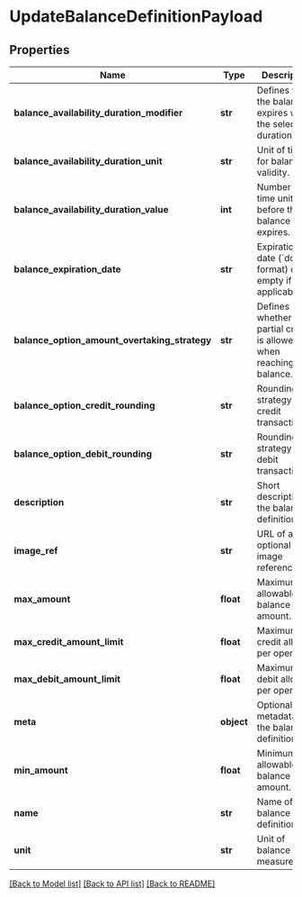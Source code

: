 # UpdateBalanceDefinitionPayload

## Properties
Name | Type | Description | Notes
------------ | ------------- | ------------- | -------------
**balance_availability_duration_modifier** | **str** | Defines when the balance expires within the selected duration. | [optional] 
**balance_availability_duration_unit** | **str** | Unit of time for balance validity. | [optional] 
**balance_availability_duration_value** | **int** | Number of time units before the balance expires. | [optional] 
**balance_expiration_date** | **str** | Expiration date (&#x60;dd/mm&#x60; format) or empty if not applicable. | [optional] 
**balance_option_amount_overtaking_strategy** | **str** | Defines whether partial credit is allowed when reaching max balance. | [optional] 
**balance_option_credit_rounding** | **str** | Rounding strategy for credit transactions. | [optional] 
**balance_option_debit_rounding** | **str** | Rounding strategy for debit transactions. | [optional] 
**description** | **str** | Short description of the balance definition. | [optional] 
**image_ref** | **str** | URL of an optional image reference. | [optional] 
**max_amount** | **float** | Maximum allowable balance amount. | [optional] 
**max_credit_amount_limit** | **float** | Maximum credit allowed per operation. | [optional] 
**max_debit_amount_limit** | **float** | Maximum debit allowed per operation. | [optional] 
**meta** | **object** | Optional metadata for the balance definition. | [optional] 
**min_amount** | **float** | Minimum allowable balance amount. | [optional] 
**name** | **str** | Name of the balance definition. | 
**unit** | **str** | Unit of balance measurement. | 

[[Back to Model list]](../README.md#documentation-for-models) [[Back to API list]](../README.md#documentation-for-api-endpoints) [[Back to README]](../README.md)



